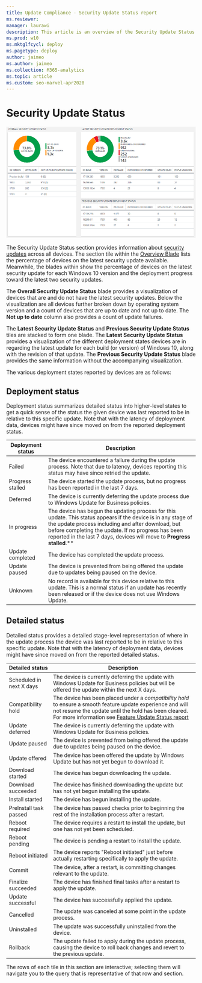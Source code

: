 ```yaml
---
title: Update Compliance - Security Update Status report
ms.reviewer: 
manager: laurawi
description: This article is an overview of the Security Update Status report, providing information about security updates across all devices.
ms.prod: w10
ms.mktglfcycl: deploy
ms.pagetype: deploy
author: jaimeo
ms.author: jaimeo
ms.collection: M365-analytics
ms.topic: article
ms.custom: seo-marvel-apr2020
---
```


# Security Update Status

![The Security Update Status report](images/UC_workspace_SU_status.png)

The Security Update Status section provides information about [security updates](waas-quick-start.md#definitions) across all devices. The section tile within the [Overview Blade](update-compliance-using.md#overview-blade) lists the percentage of devices on the latest security update available. Meanwhile, the blades within show the percentage of devices on the latest security update for each Windows 10 version and the deployment progress toward the latest two security updates.  

The **Overall Security Update Status** blade provides a visualization of devices that are and do not have the latest security updates. Below the visualization are all devices further broken down by operating system version and a count of devices that are up to date and not up to date. The **Not up to date** column also provides a count of update failures.
 
The **Latest Security Update Status** and **Previous Security Update Status** tiles are stacked to form one blade. The **Latest Security Update Status** provides a visualization of the different deployment states devices are in regarding the latest update for each build (or version) of Windows 10, along with the revision of that update. The **Previous Security Update Status** blade provides the same information without the accompanying visualization. 

The various deployment states reported by devices are as follows:

## Deployment status
Deployment status summarizes detailed status into higher-level states to get a quick sense of the status the given device was last reported to be in relative to this specific update. Note that with the latency of deployment data, devices might have since moved on from the reported deployment status.  

|Deployment status    |Description  |
|---------|---------|
|Failed     |  The device encountered a failure during the update process. Note that due to latency, devices reporting this status may have since retried the update.        |
|Progress stalled     | The device started the update process, but no progress has been reported in the last 7 days.        |
|Deferred     |   The device is currently deferring the update process due to Windows Update for Business policies.      |
|In progress     | The device has begun the updating process for this update. This status appears if the device is in any stage of the update process including and after download, but before completing the update. If no progress has been reported in the last 7 days, devices will move to **Progress stalled**.**         |
|Update completed     |  The device has completed the update process.        |
|Update paused     |  The device is prevented from being offered the update due to updates being paused on the device.       |
|Unknown     | No record is available for this device relative to this update. This is a normal status if an update has recently been released or if the device does not use Windows Update.  |


## Detailed status
Detailed status provides a detailed stage-level representation of where in the update process the device was last reported to be in relative to this specific update. Note that with the latency of deployment data, devices might have since moved on from the reported detailed status.


|Detailed status  |Description  |
|---------|---------|
|Scheduled in next X days     |  The device is currently deferring the update with Windows Update for Business policies but will be offered the update within the next X days.       |
|Compatibility hold     |  The device has been placed under a *compatibility hold* to ensure a smooth feature update experience and will not resume the update until the hold has been cleared. For more information see [Feature Update Status report](update-compliance-feature-update-status.md#compatibility-holds)        |
|Update deferred     |  The device is currently deferring the update with Windows Update for Business policies.       |
|Update paused     |  The device is prevented from being offered the update due to updates being paused on the device.        |
|Update offered     |  The device has been offered the update by Windows Update but has not yet begun to download it.       |
|Download started     | The device has begun downloading the update.        |
|Download succeeded     | The device has finished downloading the update but has not yet begun installing the update.         |
|Install started     |  The device has begun installing the update.       |
|PreInstall task passed     |  The device has passed checks prior to beginning the rest of the installation process after a restart.       |
|Reboot required     |  The device requires a restart to install the update, but one has not yet been scheduled.       |
|Reboot pending     |  The device is pending a restart to install the update.       |
|Reboot initiated     |  The device reports "Reboot initiated" just before actually restarting specifically to apply the update.       |
|Commit     | The device, after a restart, is committing changes relevant to the update.        |
|Finalize succeeded     | The device has finished final tasks after a restart to apply the update.        |
|Update successful     | The device has successfully applied the update.        |
|Cancelled     | The update was canceled at some point in the update process.        |
|Uninstalled     | The update was successfully uninstalled from the device.        |
|Rollback     |  The update failed to apply during the update process, causing the device to roll back changes and revert to the previous update.       |





The rows of each tile in this section are interactive; selecting them will navigate you to the query that is representative of that row and section. 
